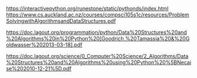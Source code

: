 https://interactivepython.org/runestone/static/pythonds/index.html
https://www.cs.auckland.ac.nz/courses/compsci105s1c/resources/ProblemSolvingwithAlgorithmsandDataStructures.pdf


https://doc.lagout.org/programmation/python/Data%20Structures%20and%20Algorithms%20in%20Python%20[Goodrich,%20Tamassia%20&%20Goldwasser%202013-03-18].pdf

https://doc.lagout.org/science/0_Computer%20Science/2_Algorithms/Data%20Structures%20and%20Algorithms%20using%20Python%20%5BNecaise%202010-12-21%5D.pdf
